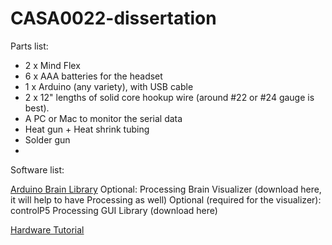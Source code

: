 # CASA0022-dissertation


Parts list:

- 2 x Mind Flex
- 6 x AAA batteries for the headset
- 1 x Arduino (any variety), with USB cable
- 2 x 12" lengths of solid core hookup wire (around #22 or #24 gauge is best).
- A PC or Mac to monitor the serial data
- Heat gun + Heat shrink tubing
- Solder gun
- 

Software list:

[Arduino Brain Library](https://github.com/kitschpatrol/Brain) 
Optional: Processing Brain Visualizer (download here, it will help to have Processing as well)
Optional (required for the visualizer): controlP5 Processing GUI Library (download here)

[Hardware Tutorial](https://frontiernerds.com/brain-hack)


